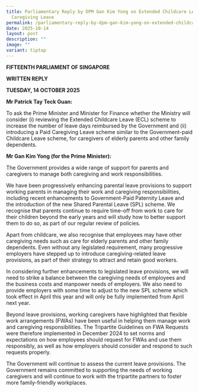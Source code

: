 ```yaml
---
title: Parliamentary Reply by DPM Gan Kim Yong on Extended Childcare Leave and
  Caregiving Leave
permalink: /parliamentary-reply-by-dpm-gan-kim-yong-on-extended-childcare-leave-and-caregiving-leave/
date: 2025-10-14
layout: post
description: ""
image: ""
variant: tiptap
---
```

<p><strong>FIFTEENTH PARLIAMENT OF SINGAPORE</strong>
</p>
<p><strong>WRITTEN REPLY</strong>&nbsp;</p>
<p><strong>TUESDAY, 14 OCTOBER 2025</strong>
</p>
<p><strong>Mr Patrick Tay Teck Guan:</strong>
</p>
<p>To ask the Prime Minister and Minister for Finance whether the Ministry
will consider (i) reviewing the Extended Childcare Leave (ECL) scheme to
increase the number of leave days reimbursed by the Government and (ii)
introducing a Paid Caregiving Leave scheme similar to the Government-paid
Childcare Leave scheme, for caregivers of elderly parents and other family
dependents.</p>
<p><strong>Mr Gan Kim Yong (for the Prime Minister):</strong>
</p>
<p>The Government provides a wide range of support for parents and caregivers
to manage both caregiving and work responsibilities.</p>
<p>We have been progressively enhancing parental leave provisions to support
working parents in managing their work and caregiving responsibilities,
including recent enhancements to Government-Paid Paternity Leave and the
introduction of the new Shared Parental Leave (SPL) scheme. We recognise
that parents continue to require time-off from work to care for their children
beyond the early years and will study how to better support them to do
so, as part of our regular review of policies.</p>
<p>Apart from childcare, we also recognise that employees may have other
caregiving needs such as care for elderly parents and other family dependents.
Even without any legislated requirement, many progressive employers have
stepped up to introduce caregiving-related leave provisions, as part of
their strategy to attract and retain good workers.</p>
<p>In considering further enhancements to legislated leave provisions, we
will need to strike a balance between the caregiving needs of employees
and the business costs and manpower needs of employers. We also need to
provide employers with some time to adjust to the new SPL scheme which
took effect in April this year and will only be fully implemented from
April next year.</p>
<p>Beyond leave provisions, working caregivers have highlighted that flexible
work arrangements (FWAs) have been useful in helping them manage work and
caregiving responsibilities. The Tripartite Guidelines on FWA Requests
were therefore implemented in December 2024 to set norms and expectations
on how employees should request for FWAs and use them responsibly, as well
as how employers should consider and respond to such requests properly.</p>
<p>The Government will continue to assess the current leave provisions. The
Government remains committed to supporting the needs of working caregivers
and will continue to work with the tripartite partners to foster more family-friendly
workplaces.</p>